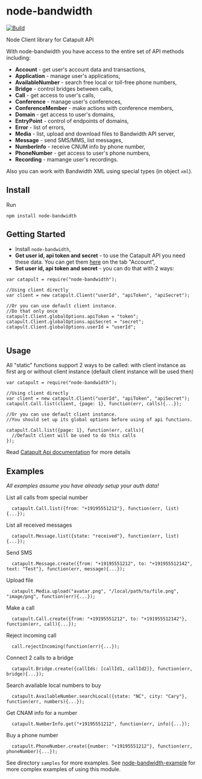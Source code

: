 # node-bandwidth

[![Build](https://travis-ci.org/bandwidthcom/node-bandwidth.png)](https://travis-ci.org/bandwidthcom/node-bandwidth)

Node Client library for Catapult API

With node-bandwidth  you have access to the entire set of API methods including:
* **Account** - get user's account data and transactions,
* **Application** - manage user's applications,
* **AvailableNumber** - search free local or toll-free phone numbers,
* **Bridge** - control bridges between calls,
* **Call** - get access to user's calls,
* **Conference** - manage user's conferences,
* **ConferenceMember** - make actions with conference members,
* **Domain** - get access to user's domains,
* **EntryPoint** - control of endpoints of domains,
* **Error** - list of errors,
* **Media** - list, upload and download files to Bandwidth API server,
* **Message** - send SMS/MMS, list messages,
* **NumberInfo** - receive CNUM info by phone number,
* **PhoneNumber** - get access to user's phone numbers,
* **Recording** - mamange user's recordings.

Also you can work with Bandwidth XML using special types (in object `xml`). 
## Install

Run

```
npm install node-bandwidth
```
## Getting Started

* Install `node-bandwidth`,
* **Get user id, api token and secret** - to use the Catapult API you need these data.  You can get them [here](https://catapult.inetwork.com/pages/catapult.jsf) on the tab "Account",
* **Set user id, api token and secret** - you can do that with 2 ways:

```
var catapult = require("node-bandwidth");

//Using client directly
var client = new catapult.Client("userId", "apiToken", "apiSecret");

//Or you can use default client instance.
//Do that only once
catapult.Client.globalOptions.apiToken = "token";
catapult.Client.globalOptions.apiSecret = "secret";
catapult.Client.globalOptions.userId = "userId";


```
## Usage

All "static" functions support 2 ways to be called: with client instance as first arg or without client instance (default client instance will be used then)

```
var catapult = require("node-bandwidth");

//Using client directly
var client = new catapult.Client("userId", "apiToken", "apiSecret");
catapult.Call.list(client, {page: 1}, function(err, calls){...});

//Or you can use default client instance.
//You should set up its global options before using of api functions.

catapult.Call.list({page: 1}, function(err, calls){
  //Default client will be used to do this calls
});

```
Read [Catapult Api documentation](https://catapult.inetwork.com/docs/api-docs/) for more details

## Examples
*All examples assume you have already setup your auth data!*

List all calls from special number

```
  catapult.Call.list({from: "+19195551212"}, function(err, list) {...});
```

List all received messages

```
  catapult.Message.list({state: "received"}, function(err, list){...});
```

Send SMS

```
  catapult.Message.create({from: "+19195551212", to: "+191955512142", text: "Test"}, function(err, message){...});
```

Upload file 

```
  catapult.Media.upload("avatar.png", "/local/path/to/file.png", "image/png", function(err){...});
```

Make a call

```
  catapult.Call.create({from: "+19195551212", to: "+191955512142"}, function(err, call){...});
```

Reject incoming call

```
  call.rejectIncoming(function(err){...});
```

Connect 2 calls to a bridge

```
  catapult.Bridge.create({callIds: [callId1, callId2]}, function(err, bridge){...});
```

Search available local numbers to buy

```
  catapult.AvailableNumber.searchLocal({state: "NC", city: "Cary"}, function(err, numbers){...});
```
Get CNAM info for a number

```
  catapult.NumberInfo.get("+19195551212", function(err, info){...});
```

Buy a phone number

```
  catapult.PhoneNumber.create({number: "+19195551212"}, function(err, phoneNumber){...});
```

See directory `samples` for more examples.
See [node-bandwidth-example](https://github.com/bandwidthcom/node-bandwidth-example) for more complex examples of using this module.


